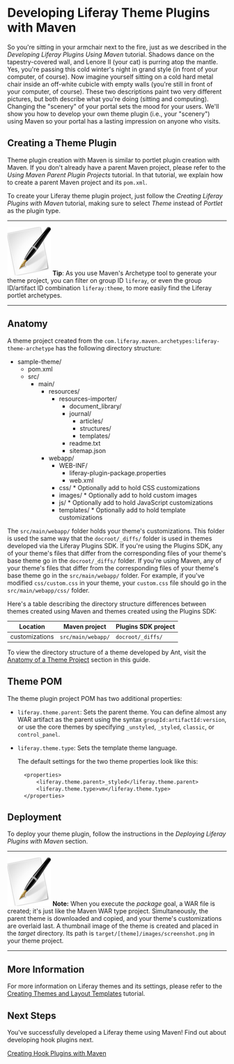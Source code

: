 # Developing Liferay Theme Plugins with Maven

So you're sitting in your armchair next to the fire, just as we described in the
*Developing Liferay Plugins Using Maven* tutorial. Shadows dance on the
tapestry-covered wall, and Lenore II (your cat) is purring atop the mantle. Yes,
you're passing this cold winter's night in grand style (in front of your
computer, of course). Now imagine yourself sitting on a cold hard metal chair
inside an off-white cubicle with empty walls (you're still in front of your
computer, of course). These two descriptions paint two very different pictures,
but both describe what you're doing (sitting and computing). Changing the
"scenery" of your portal sets the mood for your users. We'll show you how to
develop your own theme plugin (i.e., your "scenery") using Maven so your portal
has a lasting impression on anyone who visits. 

## Creating a Theme Plugin

Theme plugin creation with Maven is similar to portlet plugin creation with
Maven. If you don't already have a parent Maven project, please refer to the
*Using Maven Parent Plugin Projects* tutorial. In that tutorial, we explain how
to create a parent Maven project and its `pom.xml`. 

To create your Liferay theme plugin project, just follow the *Creating Liferay
Plugins with Maven* tutorial, making sure to select *Theme* instead of *Portlet*
as the plugin type. 

---

![tip](../../images/tip-pen-paper.png) **Tip**: As you use Maven's Archetype
tool to generate your theme project, you can filter on group ID `liferay`, or
even the group ID/artifact ID combination `liferay:theme`, to more easily
find the Liferay portlet archetypes. 

---

## Anatomy

A theme project created from the
`com.liferay.maven.archetypes:liferay-theme-archetype` has the following
directory structure: 

- sample-theme/
    - pom.xml
    - src/
        - main/
            - resources/
                - resources-importer/
                    - document_library/
                    - journal/
                        - articles/
                        - structures/
                        - templates/
                    - readme.txt
                    - sitemap.json
            - webapp/
                - WEB-INF/
                    - liferay-plugin-package.properties
                    - web.xml
                - css/ \* Optionally add to hold CSS customizations
                - images/ \* Optionally add to hold custom images
                - js/ \* Optionally add to hold JavaScript customizations
                - templates/ \* Optionally add to hold template customizations

The `src/main/webapp/` folder holds your theme's customizations. This folder is
used the same way that the `docroot/_diffs/` folder is used in themes developed
via the Liferay Plugins SDK. If you're using the Plugins SDK, any of your
theme's files that differ from the corresponding files of your theme's base
theme go in the `docroot/_diffs/` folder. If you're using Maven, any of your
theme's files that differ from the corresponding files of your theme's base
theme go in the `src/main/webapp/` folder. For example, if you've modified
`css/custom.css` in your theme, your `custom.css` file should go in the
`src/main/webapp/css/` folder. 

Here's a table describing the directory structure differences between themes
created using Maven and themes created using the Plugins SDK: 

Location       | Maven project      | Plugins SDK project |
-------------- | ------------------ | ------------------- |
customizations | `src/main/webapp/` | `docroot/_diffs/`   |

To view the directory structure of a theme developed by Ant, visit the [Anatomy
of a Theme Project](https://www.liferay.com/documentation/liferay-portal/6.2/development/-/ai/creating-liferay-themes-liferay-portal-6-2-dev-guide-09-en)
section in this guide.

## Theme POM

The theme plugin project POM has two additional properties: 

- `liferay.theme.parent`: Sets the parent theme. You can define almost any WAR
  artifact as the parent using the syntax `groupId:artifactId:version`, or use
  the core themes by specifying `_unstyled`, `_styled`, `classic`, or
  `control_panel`. 
- `liferay.theme.type`: Sets the template theme language. 

    The default settings for the two theme properties look like this:
        
        <properties>
            <liferay.theme.parent>_styled</liferay.theme.parent>
            <liferay.theme.type>vm</liferay.theme.type>
        </properties>

## Deployment

To deploy your theme plugin, follow the instructions in the *Deploying Liferay
Plugins with Maven* section. 

---

![note](../../images/tip-pen-paper.png) **Note:** When you execute the *package*
goal, a WAR file is created; it's just like the Maven WAR type project.
Simultaneously, the parent theme is downloaded and copied, and your theme's
customizations are overlaid last. A thumbnail image of the theme is created and
placed in the *target* directory. Its path is
`target/[theme]/images/screenshot.png` in your theme project. 

---

## More Information

For more information on Liferay themes and its settings, please refer to the
[Creating Themes and Layout Templates](www.liferay.com) tutorial. 

## Next Steps

You've successfully developed a Liferay theme using Maven! Find out about
developing hook plugins next. 

[Creating Hook Plugins with Maven](http://www.liferay.com)
